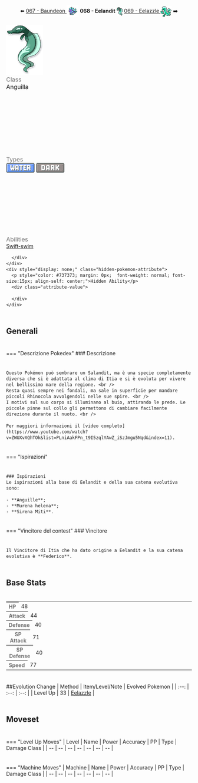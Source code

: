<div style="text-align: center; margin-bottom: 20px;">
  ⬅️ <a href="https://avventureaditia.github.io/itia-wiki/pokemon/067-baundeon/"> 067 - Baundeon <img src="../../img/icon/baundeon.png" style="vertical-align: middle;"></a>
  <strong>068 - Eelandit</strong> 
  <img src="../../img/icon/eelandit.png" style="vertical-align: middle;">
  <a href="https://avventureaditia.github.io/itia-wiki/pokemon/069-eelazzle/"> 069 - Eelazzle <img src="../../img/icon/eelazzle.png" style="vertical-align: middle;"></a> ➡️
</div>


<div class="pokemon-attribute-container">
  <img src="../../img/pokemon/eelandit.png" width="100"/>

  <div style="display: grid; grid-template-rows: 1fr 1fr 1fr; row-gap: 0.5rem;">
    <div class="pokemon-attribute">
        <p style="color: #737373; margin: 0px;  font-weight: normal; font-size:16px; align-self: center;">Class</p>
        <div class="attribute-value">
          <p style="margin: 0px;  font-weight: normal; font-size:16px; align-self: center;">Anguilla</p>
        </div>
      </div>
    <div class="pokemon-attribute">
      <p style="color: #737373; margin: 0px; font-weight: normal; font-size: 16px; align-self: center;">Types</p>
      <div class="attribute-value" style="column-gap: 0.5rem;">
        <img src='../../img/types/water.png' style='width: 77px; height: 26px;'/>
        <img src='../../img/types/dark.png' style='width: 77px; height: 26px;'/>
      </div>
    </div>
    <div class="pokemon-attribute">
      <p style="color: #737373; margin: 0px;  font-weight: normal; font-size:16px; align-self: center;">Abilities</p>
      <div class="attribute-value">
        <a href='' title="This Pokemon's Speed is doubled during rain.  This bonus does not count as a stat modifier.">Swift-swim</a>
        
      </div>
    </div>
    <div style="display: none;" class="hidden-pokemon-attribute">
      <p style="color: #737373; margin: 0px;  font-weight: normal; font-size:15px; align-self: center;">Hidden Ability</p>
      <div class="attribute-value">
        
      </div>
    </div>
  </div>
</div>

## Generali

=== "Descrizione Pokedex"
    ### Descrizione

    Questo Pokémon può sembrare un Salandit, ma è una specie completamente diversa che si è adattata al clima di Itia e si è evoluta per vivere nel bellissimo mare della regione. <br />
    Resta quasi sempre nei fondali, ma sale in superficie per mandare piccoli Rhinocola avvolgendoli nelle sue spire. <br />
    I motivi sul suo corpo si illuminano al buio, attirando le prede. Le piccole pinne sul collo gli permettono di cambiare facilmente direzione durante il nuoto. <br />

    Per maggiori informazioni il [video completo](https://www.youtube.com/watch?v=ZWUXvXQhTOk&list=PLniAakFPn_t9I5zqlYAwZ_iSzJmgu5Nqd&index=11).

=== "Ispirazioni"

    ### Ispirazioni
    Le ispirazioni alla base di Eelandit e della sua catena evolutiva sono:
    
    - **Anguille**;
    - **Murena helena**;
    - **Sirena Miti**.

=== "Vincitore del contest"
    ### Vincitore

    Il Vincitore di Itia che ha dato origine a Eelandit e la sua catena evolutiva è **Federico**.


## Base Stats
<table style="width: 100%">
  <tbody style="width: 100%;">
    <tr style="display: flex; align-items: center;">
      <th style="color: #737373;" >HP</th>
      <td style="border-top: none; width: 70px">48</td>
      <td style="width: 100%; min-width: 450px; border-top: none;">
        <div style="width: 18%;" class="ranking-bar rank-2">
        </div>
      </td>
    </tr>
    <tr style="display: flex; align-items: center;">
      <th style="color: #737373;">Attack</th>
      <td style="border-top: none; width: 70px">44</td>
      <td style="width: 100%; min-width: 450px; border-top: none;">
        <div style="width: 17%;" class="ranking-bar rank-2">
        </div>
      </td>
    </tr>
    <tr style="display: flex; align-items: center;">
      <th style="color: #737373;">Defense</th>
      <td style="border-top: none; width: 70px">40</td>
      <td style="width: 100%; min-width: 450px; border-top: none;">
        <div style="width: 15%;" class="ranking-bar rank-2">
        </div>
      </td>
    </tr>
    <tr style="display: flex; align-items: center;">
      <th style="color: #737373;">SP Attack</th>
      <td style="border-top: none; width: 70px">71</td>
      <td style="width: 100%; min-width: 450px; border-top: none;">
        <div style="width: 27%;" class="ranking-bar rank-3">
        </div>
      </td>
    </tr>
    <tr style="display: flex; align-items: center;">
      <th style="color: #737373;">SP Defense</th>
      <td style="border-top: none; width: 70px">40</td>
      <td style="width: 100%; min-width: 450px; border-top: none;">
        <div style="width: 15%;" class="ranking-bar rank-2">
        </div>
      </td>
    </tr>
    <tr style="display: flex; align-items: center;">
      <th style="color: #737373;">Speed</th>
      <td style="border-top: none; width: 70px">77</td>
      <td style="width: 100%; min-width: 450px; border-top: none;">
        <div style="width: 30%;" class="ranking-bar rank-4">
        </div>
      </td>
    </tr>
  </tbody>
</table>

##Evolution Change
| Method | Item/Level/Note | Evolved Pokemon |
        | :--: | :--: | :--: |
        | Level Up | 33 | [Eelazzle](https://avventureaditia.github.io/itia-wiki/pokemon/069-eelazzle/) |
        



## Moveset

=== "Level Up Moves"
    | Level | Name | Power | Accuracy | PP | Type | Damage Class |
        | -- | -- | -- | -- | -- | -- | -- |
        
        

=== "Machine Moves"
    | Machine | Name | Power | Accuracy | PP | Type | Damage Class |
        | -- | -- | -- | -- | -- | -- | -- |
        
        
